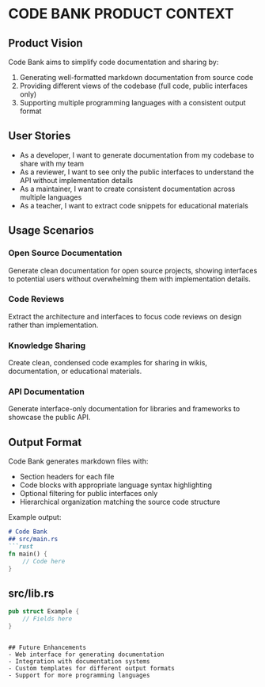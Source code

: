# CODE BANK PRODUCT CONTEXT

## Product Vision
Code Bank aims to simplify code documentation and sharing by:
1. Generating well-formatted markdown documentation from source code
2. Providing different views of the codebase (full code, public interfaces only)
3. Supporting multiple programming languages with a consistent output format

## User Stories
- As a developer, I want to generate documentation from my codebase to share with my team
- As a reviewer, I want to see only the public interfaces to understand the API without implementation details
- As a maintainer, I want to create consistent documentation across multiple languages
- As a teacher, I want to extract code snippets for educational materials

## Usage Scenarios

### Open Source Documentation
Generate clean documentation for open source projects, showing interfaces to potential users without overwhelming them with implementation details.

### Code Reviews
Extract the architecture and interfaces to focus code reviews on design rather than implementation.

### Knowledge Sharing
Create clean, condensed code examples for sharing in wikis, documentation, or educational materials.

### API Documentation
Generate interface-only documentation for libraries and frameworks to showcase the public API.

## Output Format
Code Bank generates markdown files with:
- Section headers for each file
- Code blocks with appropriate language syntax highlighting
- Optional filtering for public interfaces only
- Hierarchical organization matching the source code structure

Example output:
```markdown
# Code Bank
## src/main.rs
```rust
fn main() {
    // Code here
}
```
## src/lib.rs
```rust
pub struct Example {
    // Fields here
}
```
```

## Future Enhancements
- Web interface for generating documentation
- Integration with documentation systems
- Custom templates for different output formats
- Support for more programming languages
